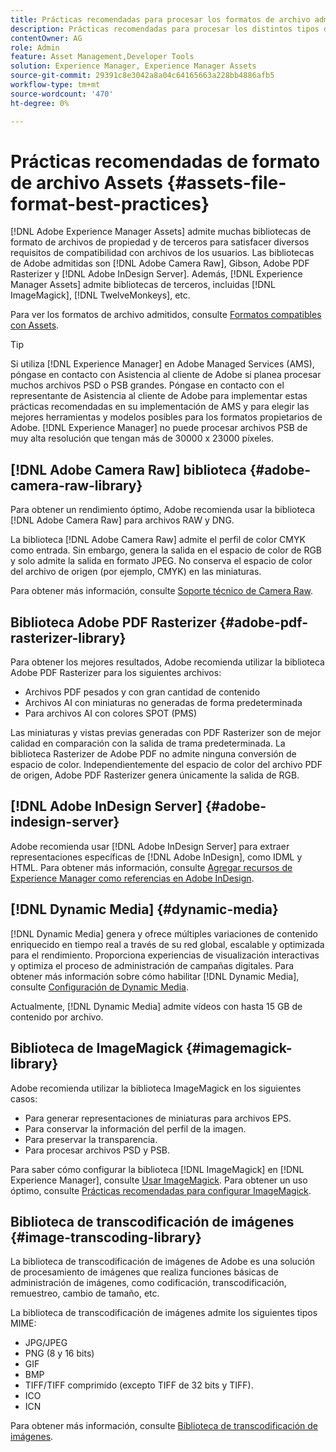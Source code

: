 ```yaml
---
title: Prácticas recomendadas para procesar los formatos de archivo admitidos
description: Prácticas recomendadas para procesar los distintos tipos de archivo admitidos mediante  [!DNL Experience Manager Assets].
contentOwner: AG
role: Admin
feature: Asset Management,Developer Tools
solution: Experience Manager, Experience Manager Assets
source-git-commit: 29391c8e3042a8a04c64165663a228bb4886afb5
workflow-type: tm+mt
source-wordcount: '470'
ht-degree: 0%

---
```


# Prácticas recomendadas de formato de archivo Assets {#assets-file-format-best-practices}

[!DNL Adobe Experience Manager Assets] admite muchas bibliotecas de formato de archivos de propiedad y de terceros para satisfacer diversos requisitos de compatibilidad con archivos de los usuarios. Las bibliotecas de Adobe admitidas son [!DNL Adobe Camera Raw], Gibson, Adobe PDF Rasterizer y [!DNL Adobe InDesign Server]. Además, [!DNL Experience Manager Assets] admite bibliotecas de terceros, incluidas [!DNL ImageMagick], [!DNL TwelveMonkeys], etc.

Para ver los formatos de archivo admitidos, consulte [Formatos compatibles con Assets](/help/assets/assets-formats.md).

>[!TIP]
>
>Si utiliza [!DNL Experience Manager] en Adobe Managed Services (AMS), póngase en contacto con Asistencia al cliente de Adobe si planea procesar muchos archivos PSD o PSB grandes. Póngase en contacto con el representante de Asistencia al cliente de Adobe para implementar estas prácticas recomendadas en su implementación de AMS y para elegir las mejores herramientas y modelos posibles para los formatos propietarios de Adobe. [!DNL Experience Manager] no puede procesar archivos PSB de muy alta resolución que tengan más de 30000 x 23000 píxeles.

## [!DNL Adobe Camera Raw] biblioteca {#adobe-camera-raw-library}

Para obtener un rendimiento óptimo, Adobe recomienda usar la biblioteca [!DNL Adobe Camera Raw] para archivos RAW y DNG.

La biblioteca [!DNL Adobe Camera Raw] admite el perfil de color CMYK como entrada. Sin embargo, genera la salida en el espacio de color de RGB y solo admite la salida en formato JPEG. No conserva el espacio de color del archivo de origen (por ejemplo, CMYK) en las miniaturas.

Para obtener más información, consulte [Soporte técnico de Camera Raw](/help/assets/camera-raw.md).

## Biblioteca Adobe PDF Rasterizer {#adobe-pdf-rasterizer-library}

Para obtener los mejores resultados, Adobe recomienda utilizar la biblioteca Adobe PDF Rasterizer para los siguientes archivos:

* Archivos PDF pesados y con gran cantidad de contenido
* Archivos AI con miniaturas no generadas de forma predeterminada
* Para archivos AI con colores SPOT (PMS)

Las miniaturas y vistas previas generadas con PDF Rasterizer son de mejor calidad en comparación con la salida de trama predeterminada. La biblioteca Rasterizer de Adobe PDF no admite ninguna conversión de espacio de color. Independientemente del espacio de color del archivo PDF de origen, Adobe PDF Rasterizer genera únicamente la salida de RGB.

## [!DNL Adobe InDesign Server] {#adobe-indesign-server}

Adobe recomienda usar [!DNL Adobe InDesign Server] para extraer representaciones específicas de [!DNL Adobe InDesign], como IDML y HTML. Para obtener más información, consulte [Agregar recursos de Experience Manager como referencias en Adobe InDesign](/help/assets/managing-linked-subassets.md#refai).

## [!DNL Dynamic Media] {#dynamic-media}

[!DNL Dynamic Media] genera y ofrece múltiples variaciones de contenido enriquecido en tiempo real a través de su red global, escalable y optimizada para el rendimiento. Proporciona experiencias de visualización interactivas y optimiza el proceso de administración de campañas digitales. Para obtener más información sobre cómo habilitar [!DNL Dynamic Media], consulte [Configuración de Dynamic Media](/help/assets/config-dynamic.md).

Actualmente, [!DNL Dynamic Media] admite vídeos con hasta 15 GB de contenido por archivo.

## Biblioteca de ImageMagick {#imagemagick-library}

Adobe recomienda utilizar la biblioteca ImageMagick en los siguientes casos:

* Para generar representaciones de miniaturas para archivos EPS.
* Para conservar la información del perfil de la imagen.
* Para preservar la transparencia.
* Para procesar archivos PSD y PSB.

Para saber cómo configurar la biblioteca [!DNL ImageMagick] en [!DNL Experience Manager], consulte [Usar ImageMagick](/help/assets/media-handlers.md#an-example-using-imagemagick). Para obtener un uso óptimo, consulte [Prácticas recomendadas para configurar ImageMagick](/help/assets/best-practices-for-imagemagick.md).

## Biblioteca de transcodificación de imágenes {#image-transcoding-library}

La biblioteca de transcodificación de imágenes de Adobe es una solución de procesamiento de imágenes que realiza funciones básicas de administración de imágenes, como codificación, transcodificación, remuestreo, cambio de tamaño, etc.

La biblioteca de transcodificación de imágenes admite los siguientes tipos MIME:

* JPG/JPEG
* PNG (8 y 16 bits)
* GIF
* BMP
* TIFF/TIFF comprimido (excepto TIFF de 32 bits y TIFF).
* ICO
* ICN

Para obtener más información, consulte [Biblioteca de transcodificación de imágenes](/help/assets/imaging-transcoding-library.md).
